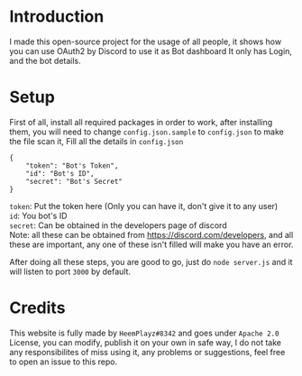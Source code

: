 # Introduction
I made this open-source project for the usage of all people, it shows how you can use OAuth2 by Discord to use it as Bot dashboard
It only has Login, and the bot details.

# Setup
First of all, install all required packages in order to work, after installing them, you will need to change `config.json.sample` to `config.json`
to make the file scan it,
Fill all the details in `config.json`

```
{
    "token": "Bot's Token",
    "id": "Bot's ID",
    "secret": "Bot's Secret"
}
```
`token`: Put the token here (Only you can have it, don't give it to any user)<br />
`id`: You bot's ID<br />
`secret`: Can be obtained in the developers page of discord<br />
Note: all these can be obtained from https://discord.com/developers, and all these are important, any one of these isn't filled will make you have an error.

After doing all these steps, you are good to go, just do `node server.js` and it will listen to port `3000` by default.

# Credits
This website is fully made by `HeemPlayz#8342` and goes under `Apache 2.0` License, you can modify, publish it on your own in safe way, I do not take any responsibilites of miss using it, any problems or suggestions, feel free to open an issue to this repo.
